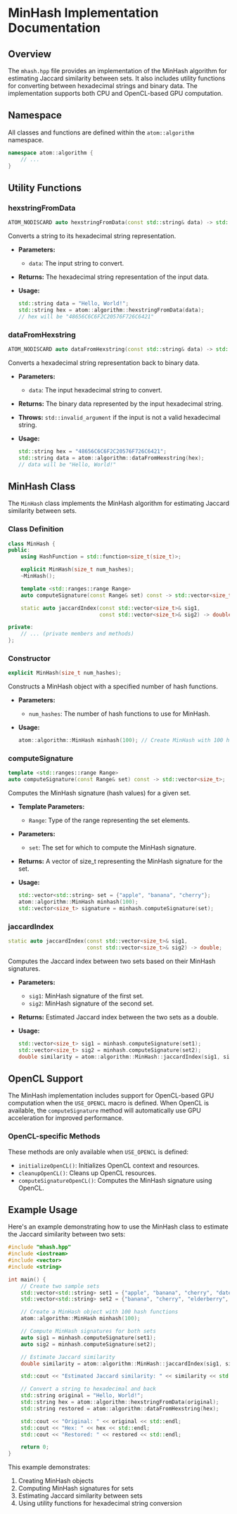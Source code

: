 # MinHash Implementation Documentation

## Overview

The `mhash.hpp` file provides an implementation of the MinHash algorithm for estimating Jaccard similarity between sets. It also includes utility functions for converting between hexadecimal strings and binary data. The implementation supports both CPU and OpenCL-based GPU computation.

## Namespace

All classes and functions are defined within the `atom::algorithm` namespace.

```cpp
namespace atom::algorithm {
    // ...
}
```

## Utility Functions

### hexstringFromData

```cpp
ATOM_NODISCARD auto hexstringFromData(const std::string& data) -> std::string;
```

Converts a string to its hexadecimal string representation.

- **Parameters:**
  - `data`: The input string to convert.
- **Returns:** The hexadecimal string representation of the input data.
- **Usage:**

  ```cpp
  std::string data = "Hello, World!";
  std::string hex = atom::algorithm::hexstringFromData(data);
  // hex will be "48656C6C6F2C20576F726C6421"
  ```

### dataFromHexstring

```cpp
ATOM_NODISCARD auto dataFromHexstring(const std::string& data) -> std::string;
```

Converts a hexadecimal string representation back to binary data.

- **Parameters:**
  - `data`: The input hexadecimal string to convert.
- **Returns:** The binary data represented by the input hexadecimal string.
- **Throws:** `std::invalid_argument` if the input is not a valid hexadecimal string.
- **Usage:**

  ```cpp
  std::string hex = "48656C6C6F2C20576F726C6421";
  std::string data = atom::algorithm::dataFromHexstring(hex);
  // data will be "Hello, World!"
  ```

## MinHash Class

The `MinHash` class implements the MinHash algorithm for estimating Jaccard similarity between sets.

### Class Definition

```cpp
class MinHash {
public:
    using HashFunction = std::function<size_t(size_t)>;

    explicit MinHash(size_t num_hashes);
    ~MinHash();

    template <std::ranges::range Range>
    auto computeSignature(const Range& set) const -> std::vector<size_t>;

    static auto jaccardIndex(const std::vector<size_t>& sig1,
                             const std::vector<size_t>& sig2) -> double;

private:
    // ... (private members and methods)
};
```

### Constructor

```cpp
explicit MinHash(size_t num_hashes);
```

Constructs a MinHash object with a specified number of hash functions.

- **Parameters:**
  - `num_hashes`: The number of hash functions to use for MinHash.
- **Usage:**

  ```cpp
  atom::algorithm::MinHash minhash(100); // Create MinHash with 100 hash functions
  ```

### computeSignature

```cpp
template <std::ranges::range Range>
auto computeSignature(const Range& set) const -> std::vector<size_t>;
```

Computes the MinHash signature (hash values) for a given set.

- **Template Parameters:**
  - `Range`: Type of the range representing the set elements.
- **Parameters:**
  - `set`: The set for which to compute the MinHash signature.
- **Returns:** A vector of size_t representing the MinHash signature for the set.
- **Usage:**

  ```cpp
  std::vector<std::string> set = {"apple", "banana", "cherry"};
  atom::algorithm::MinHash minhash(100);
  std::vector<size_t> signature = minhash.computeSignature(set);
  ```

### jaccardIndex

```cpp
static auto jaccardIndex(const std::vector<size_t>& sig1,
                         const std::vector<size_t>& sig2) -> double;
```

Computes the Jaccard index between two sets based on their MinHash signatures.

- **Parameters:**
  - `sig1`: MinHash signature of the first set.
  - `sig2`: MinHash signature of the second set.
- **Returns:** Estimated Jaccard index between the two sets as a double.
- **Usage:**

  ```cpp
  std::vector<size_t> sig1 = minhash.computeSignature(set1);
  std::vector<size_t> sig2 = minhash.computeSignature(set2);
  double similarity = atom::algorithm::MinHash::jaccardIndex(sig1, sig2);
  ```

## OpenCL Support

The MinHash implementation includes support for OpenCL-based GPU computation when the `USE_OPENCL` macro is defined. When OpenCL is available, the `computeSignature` method will automatically use GPU acceleration for improved performance.

### OpenCL-specific Methods

These methods are only available when `USE_OPENCL` is defined:

- `initializeOpenCL()`: Initializes OpenCL context and resources.
- `cleanupOpenCL()`: Cleans up OpenCL resources.
- `computeSignatureOpenCL()`: Computes the MinHash signature using OpenCL.

## Example Usage

Here's an example demonstrating how to use the MinHash class to estimate the Jaccard similarity between two sets:

```cpp
#include "mhash.hpp"
#include <iostream>
#include <vector>
#include <string>

int main() {
    // Create two sample sets
    std::vector<std::string> set1 = {"apple", "banana", "cherry", "date"};
    std::vector<std::string> set2 = {"banana", "cherry", "elderberry", "fig"};

    // Create a MinHash object with 100 hash functions
    atom::algorithm::MinHash minhash(100);

    // Compute MinHash signatures for both sets
    auto sig1 = minhash.computeSignature(set1);
    auto sig2 = minhash.computeSignature(set2);

    // Estimate Jaccard similarity
    double similarity = atom::algorithm::MinHash::jaccardIndex(sig1, sig2);

    std::cout << "Estimated Jaccard similarity: " << similarity << std::endl;

    // Convert a string to hexadecimal and back
    std::string original = "Hello, World!";
    std::string hex = atom::algorithm::hexstringFromData(original);
    std::string restored = atom::algorithm::dataFromHexstring(hex);

    std::cout << "Original: " << original << std::endl;
    std::cout << "Hex: " << hex << std::endl;
    std::cout << "Restored: " << restored << std::endl;

    return 0;
}
```

This example demonstrates:

1. Creating MinHash objects
2. Computing MinHash signatures for sets
3. Estimating Jaccard similarity between sets
4. Using utility functions for hexadecimal string conversion

